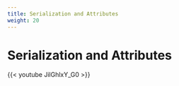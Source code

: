 ```yaml
---
title: Serialization and Attributes
weight: 20
---
```


# Serialization and Attributes
{{< youtube JilGhlxY_G0 >}}